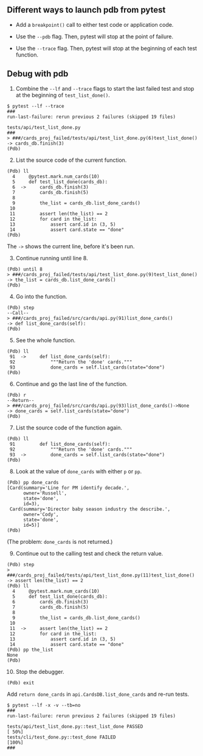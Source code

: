 ## Different ways to launch pdb from pytest

- Add a `breakpoint()` call to either test code or application code.

- Use the `--pdb` flag. Then, pytest will stop at the point of failure.

- Use the `--trace` flag. Then, pytest will stop at the beginning of each test function.

## Debug with pdb

1. Combine the `--lf` and `--trace` flags to start the last failed test and stop at the beginning of `test_list_done()`.

```unix
$ pytest --lf --trace
###
run-last-failure: rerun previous 2 failures (skipped 19 files)

tests/api/test_list_done.py 
###
> ###/cards_proj_failed/tests/api/test_list_done.py(6)test_list_done()
-> cards_db.finish(3)
(Pdb) 
```

2. List the source code of the current function.

```unix
(Pdb) ll
  4     @pytest.mark.num_cards(10)
  5     def test_list_done(cards_db):
  6  ->     cards_db.finish(3)
  7         cards_db.finish(5)
  8     
  9         the_list = cards_db.list_done_cards()
 10     
 11         assert len(the_list) == 2
 12         for card in the_list:
 13             assert card.id in (3, 5)
 14             assert card.state == "done"
(Pdb) 
```

The `->` shows the current line, before it's been run.

3. Continue running until line 8.

```unix
(Pdb) until 8
> ###/cards_proj_failed/tests/api/test_list_done.py(9)test_list_done()
-> the_list = cards_db.list_done_cards()
(Pdb) 
```

4. Go into the function.

```unix
(Pdb) step
--Call--
> ###/cards_proj_failed/src/cards/api.py(91)list_done_cards()
-> def list_done_cards(self):
(Pdb) 
```

5. See the whole function.

```unix
(Pdb) ll
 91  ->     def list_done_cards(self):
 92             """Return the 'done' cards."""
 93             done_cards = self.list_cards(state="done")
(Pdb) 
```

6. Continue and go the last line of the function.

```unix
(Pdb) r
--Return--
> ###/cards_proj_failed/src/cards/api.py(93)list_done_cards()->None
-> done_cards = self.list_cards(state="done")
(Pdb) 
```

7. List the source code of the function again.

```unix
(Pdb) ll
 91         def list_done_cards(self):
 92             """Return the 'done' cards."""
 93  ->         done_cards = self.list_cards(state="done")
(Pdb) 
```

8. Look at the value of `done_cards` with either `p` or `pp`.

```unix
(Pdb) pp done_cards
[Card(summary='Line for PM identify decade.',
      owner='Russell',
      state='done',
      id=3),
 Card(summary='Director baby season industry the describe.',
      owner='Cody',
      state='done',
      id=5)]
(Pdb) 
```

(The problem: `done_cards` is not returned.)

9. Continue out to the calling test and check the return value.

```unix
(Pdb) step
> ###/cards_proj_failed/tests/api/test_list_done.py(11)test_list_done()
-> assert len(the_list) == 2
(Pdb) ll
  4     @pytest.mark.num_cards(10)
  5     def test_list_done(cards_db):
  6         cards_db.finish(3)
  7         cards_db.finish(5)
  8     
  9         the_list = cards_db.list_done_cards()
 10     
 11  ->     assert len(the_list) == 2
 12         for card in the_list:
 13             assert card.id in (3, 5)
 14             assert card.state == "done"
(Pdb) pp the_list
None
(Pdb) 
```

10. Stop the debugger.
```unix
(Pdb) exit
```

Add `return done_cards` in `api.CardsDB.list_done_cards` and re-run tests.

```unix
$ pytest --lf -x -v --tb=no
###
run-last-failure: rerun previous 2 failures (skipped 19 files)

tests/api/test_list_done.py::test_list_done PASSED                                                                [ 50%]
tests/cli/test_done.py::test_done FAILED                                                                          [100%]
###
```